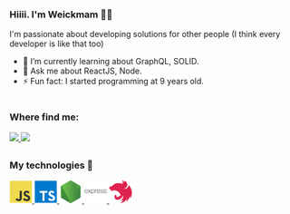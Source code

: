 <h3>Hiiii. I'm Weickmam 👋🏼</h3>
<p>I'm passionate about developing solutions for other people (I think every developer is like that too)</p>

- 🌱 I’m currently learning about GraphQL, SOLID.
- 💬 Ask me about ReactJS, Node.
- ⚡ Fun fact: I started programming at 9 years old.

#
<h3>Where find me: </h1>
<div style="gap: 15px;">
  <a href="https://instagram.com/weickfer" target="_blank">
    <img src="https://img.shields.io/badge/-Instagram-4169e1?style=for-the-badge&logo=instagram&logoColor=white" />
  </a>

  <a href="mailto:weickmam07@gmail.com" target="_blank">
    <img src="https://img.shields.io/badge/-Gmail-A69e1?style=for-the-badge&logo=gmail&logoColor=white" />
  </a>
</div>

##

<h3>My technologies 💖</h3>
<div style="gap: 20px;">
  <a href="https://developer.mozilla.org/en-US/docs/Web/JavaScript" target="_blank">
    <img src="https://raw.githubusercontent.com/devicons/devicon/master/icons/javascript/javascript-original.svg" alt="javascript" width="40" height="40"/>
  </a>
  <a href="https://www.typescriptlang.org/" target="_blank">
    <img src="https://raw.githubusercontent.com/devicons/devicon/master/icons/typescript/typescript-original.svg" alt="typescript" width="40" height="40"/>
  </a>
  <a href="https://nodejs.org" target="_blank">
    <img src="https://raw.githubusercontent.com/devicons/devicon/master/icons/nodejs/nodejs-original.svg" alt="NodeJs" width="40" height="40" />
  </a>
  <a href="expressjs.com" target="_blank">
    <img src="https://raw.githubusercontent.com/devicons/devicon/master/icons/express/express-original-wordmark.svg" alt="Express" width="40" height="40" />
  </a>
  <a href="https://nestjs.com/" target="_blank">
    <img src="https://raw.githubusercontent.com/devicons/devicon/master/icons/nestjs/nestjs-plain.svg" alt="NestJs" width="40" height="40" />
  </a>
</div>

<!--
https://raw.githubusercontent.com/devicons/devicon/master/icons/express/express-original-wordmark.svg
**weickfer/weickfer** is a ✨ _special_ ✨ repository because its `README.md` (this file) appears on your GitHub profile.

Here are some ideas to get you started:

- 🔭 I’m currently working on ...
- 🌱 I’m currently learning ...
- 👯 I’m looking to collaborate on ...
- 🤔 I’m looking for help with ...
- 💬 Ask me about ...
- 📫 How to reach me: ...
- 😄 Pronouns: ...
- ⚡ Fun fact: ...
-->
